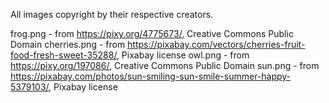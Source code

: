 All images copyright by their respective creators.

frog.png - from https://pixy.org/4775673/, Creative Commons Public Domain
cherries.png - from https://pixabay.com/vectors/cherries-fruit-food-fresh-sweet-35288/, Pixabay license
owl.png - from https://pixy.org/197086/, Creative Commons Public Domain
sun.png - from https://pixabay.com/photos/sun-smiling-sun-smile-summer-happy-5379103/, Pixabay license